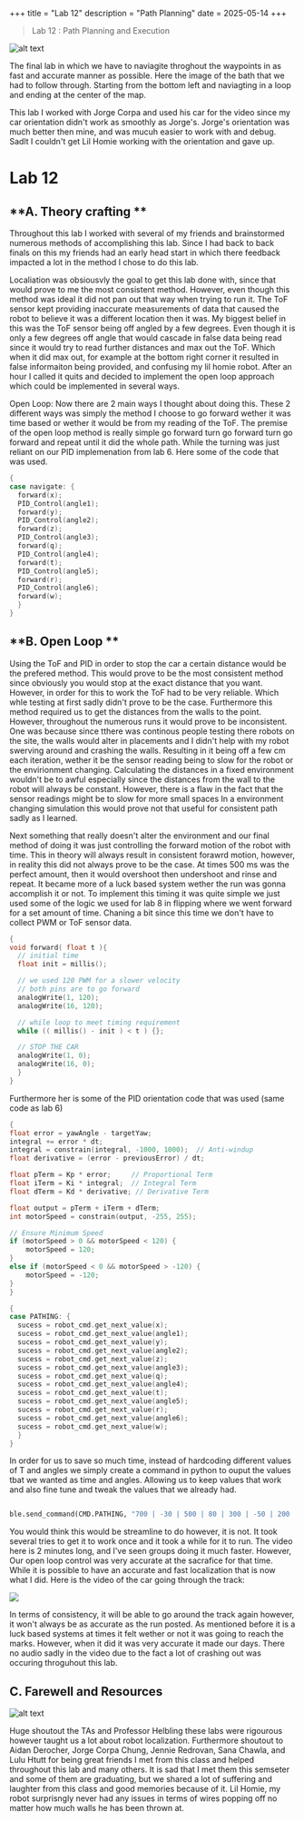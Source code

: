 +++
title = "Lab 12"
description = "Path Planning"
date  = 2025-05-14 
+++

> Lab 12 : Path Planning and Execution

![alt text](planning.png)

The final lab in which we have to naviagite throghout the waypoints in as fast and accurate manner as possible. Here the image of the bath that we had to follow through. Starting from the bottom left and naviagting in a loop and ending at the center of the map.  

This lab I worked with Jorge Corpa and used his car for the video since my car orientation didn't work as smoothly as Jorge's. Jorge's orientation was much better then mine, and was mucuh easier to work with and debug. Sadlt I couldn't get Lil Homie working with the orientation and gave up. 


# Lab 12

## **A. Theory crafting **

Throughout this lab I worked with several of my friends and brainstormed numerous methods of accomplishing this lab. Since I had back to back finals on this my friends had an early head start in which there feedback impacted a lot in the method I chose to do this lab. 

Localiation was obsiousvly the goal to get this lab done with, since that would prove to me the most consistent method. However, even though this method was ideal it did not pan out that way when trying to run it. The ToF sensor kept providing inaccurate measurements of data that caused the robot to believe it was a different location then it was. My biggest belief in this was the ToF sensor being off angled by a few degrees. Even though it is only a few degrees off angle that would cascade in false data being read since it would try to read further distances and max out the ToF. Which when it did max out, for example at the bottom right corner it resulted in false informaiton being provided, and confusing my lil homie robot. After an hour I called it quits and decided to implement the open loop approach which could be implemented in several ways. 

Open Loop: Now there are 2 main ways I thought about doing this. These 2 different ways was simply the method I choose to go forward wether it was time based or wether it would be from my reading of the ToF. The premise of the open loop method is really simple go forward turn go forward turn go forward and repeat until it did the whole path. While the turning was just reliant on our PID implemenation from lab 6. Here some of the code that was used.


```c
{
case navigate: {
  forward(x);
  PID_Control(angle1);
  forward(y);
  PID_Control(angle2);
  forward(z);
  PID_Control(angle3);
  forward(q);
  PID_Control(angle4);
  forward(t); 
  PID_Control(angle5);
  forward(r); 
  PID_Control(angle6);
  forward(w); 
  }
}
```

## **B. Open Loop **

Using the ToF and PID in order to stop the car a certain distance would be the prefered method. This would prove to be the most consistent method since obviously you would stop at the exact distance that you want. However, in order for this to work the ToF had to be very reliable. Which whle testing at first sadly didn't prove to be the case. Furthermore this method required us to get the distances from the walls to the point. However, throughout the numerous runs it would prove to be inconsistent. One was because since tthere was continous people testing there robots on the site, the walls would alter in placements and I didn't help with my robot swerving around and crashing the walls. Resulting in it being off a few cm each iteration, wether it be the sensor reading being to slow for the robot or the envirionment changing. Calculating the distances in a fixed environment wouldn't be to awful especially since the distances from the wall to the robot will always be constant. However, there is a flaw in the fact that the sensor readings might be to slow for more small spaces In a environment changing simulation this would prove not that useful for consistent path sadly as I learned. 

Next something that really doesn't alter the environment and our final method of doing it was just controlling the forward motion of the robot with time. This in theory will always result in consistent forawrd motion, however, in reality this did not always prove to be the case. At times 500 ms was the perfect amount, then it would overshoot then undershoot and rinse and repeat. It became more of a luck based system wether the run was gonna accomplish it or not. To implement this timing it was quite simple we just used some of the logic we used for lab 8 in flipping where we went forward for a set amount of time. Chaning a bit since this time we don't have to collect PWM or ToF sensor data. 

```c
{
void forward( float t ){
  // initial time 
  float init = millis(); 

  // we used 120 PWM for a slower velocity
  // both pins are to go forward 
  analogWrite(1, 120);
  analogWrite(16, 120);

  // while loop to meet timing requirement 
  while (( millis() - init ) < t ) {};

  // STOP THE CAR
  analogWrite(1, 0);
  analogWrite(16, 0);  
  }
}
```

Furthermore her is some of the PID orientation code that was used (same code as lab 6)

```c
{
float error = yawAngle - targetYaw;
integral += error * dt;
integral = constrain(integral, -1000, 1000);  // Anti-windup
float derivative = (error - previousError) / dt;

float pTerm = Kp * error;     // Proportional Term
float iTerm = Ki * integral;  // Integral Term
float dTerm = Kd * derivative; // Derivative Term

float output = pTerm + iTerm + dTerm;
int motorSpeed = constrain(output, -255, 255);

// Ensure Minimum Speed
if (motorSpeed > 0 && motorSpeed < 120) {
    motorSpeed = 120;
}
else if (motorSpeed < 0 && motorSpeed > -120) {
    motorSpeed = -120;
}
}
```

```c
{
case PATHING: {
  sucess = robot_cmd.get_next_value(x);
  sucess = robot_cmd.get_next_value(angle1);
  sucess = robot_cmd.get_next_value(y);
  sucess = robot_cmd.get_next_value(angle2);
  sucess = robot_cmd.get_next_value(z);
  sucess = robot_cmd.get_next_value(angle3);
  sucess = robot_cmd.get_next_value(q);
  sucess = robot_cmd.get_next_value(angle4);
  sucess = robot_cmd.get_next_value(t);
  sucess = robot_cmd.get_next_value(angle5);
  sucess = robot_cmd.get_next_value(r);
  sucess = robot_cmd.get_next_value(angle6);
  sucess = robot_cmd.get_next_value(w);
  }
}
```


In order for us to save so much time, instead of hardcoding different values of T and angles we simply create a command in python to ouput the values tbat we wanted as time and angles. Allowing us to keep values that work and also fine tune and tweak the values that we already had. 

```python

ble.send_command(CMD.PATHING, "700 | -30 | 500 | 80 | 300 | -50 | 200 | 30 | 900 | 40" ) 

```

You would think this would be streamline to do however, it is not. It took several tries to get it to work once and it took a while for it to run. The video here is 2 minutes long, and I've seen groups doing it much faster. However, Our open loop control was very accurate at the sacrafice for that time. While it is possible to have an accurate and fast localization that is now what I did. Here is the video of the car going through the track: 

[![](https://markdown-videos-api.jorgenkh.no/youtube/i1Tq-JVp6ws)](https://youtu.be/i1Tq-JVp6ws)

In terms of consistency, it will be able to go around the track again however, it won't always be as accurate as the run posted. As mentioned before it is a luck based systems at times it felt wether or not it was going to reach the marks. However, when it did it was very accurate it made our days. There no audio sadly in the video due to the fact a lot of crashing out was occuring throguhout this lab.

## **C. Farewell and Resources**

![alt text](robot_squad.png)




Huge shoutout the TAs and Professor Helbling these labs were rigourous however taught us a lot about robot localization. Furthermore shoutout to Aidan Derocher, Jorge Corpa Chung, Jennie Redrovan, Sana Chawla, and Lulu Htutt for being great friends I met from this class and helped throughout this lab and many others. It is sad that I met them this semseter and some of them are graduating, but we shared a lot of suffering and laughter from this class and good memories because of it. Lil Homie, my robot surprisngly never had any issues in terms of wires popping off no matter how much walls he has been thrown at. 